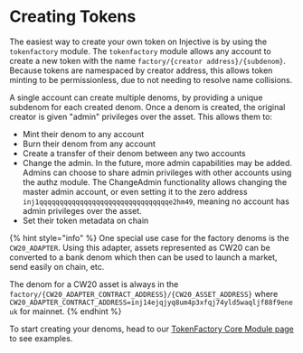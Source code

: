 # Creating Tokens

The easiest way to create your own token on Injective is by using the `tokenfactory` module. The `tokenfactory` module allows any account to create a new token with the name `factory/{creator address}/{subdenom}`. Because tokens are namespaced by creator address, this allows token minting to be permissionless, due to not needing to resolve name collisions.

A single account can create multiple denoms, by providing a unique subdenom for each created denom. Once a denom is created, the original creator is given "admin" privileges over the asset. This allows them to:

* Mint their denom to any account
* Burn their denom from any account
* Create a transfer of their denom between any two accounts
* Change the admin. In the future, more admin capabilities may be added. Admins can choose to share admin privileges with other accounts using the authz module. The ChangeAdmin functionality allows changing the master admin account, or even setting it to the zero address `inj1qqqqqqqqqqqqqqqqqqqqqqqqqqqqqqqqe2hm49`, meaning no account has admin privileges over the asset.
* Set their token metadata on chain

{% hint style="info" %}
One special use case for the factory denoms is the `CW20_ADAPTER`. Using this adapter, assets represented as CW20 can be converted to a bank denom which then can be used to launch a market, send easily on chain, etc.&#x20;

The denom for a CW20 asset is always in the `factory/{CW20_ADAPTER_CONTRACT_ADDRESS}/{CW20_ASSET_ADDRESS}` where `CW20_ADAPTER_CONTRACT_ADDRESS=inj14ejqjyq8um4p3xfqj74yld5waqljf88f9eneuk` for mainnet.&#x20;
{% endhint %}

To start creating your denoms, head to our [TokenFactory Core Module page ](../../core-modules-and-examples/token-factory.md)to see examples.
